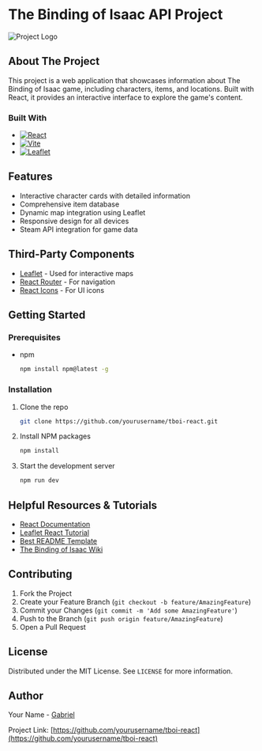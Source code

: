 # The Binding of Isaac API Project

![Project Logo](public/images/logo.gif)

## About The Project

This project is a web application that showcases information about The Binding of Isaac game, including characters, items, and locations. Built with React, it provides an interactive interface to explore the game's content.

### Built With

* [![React][React.js]][React-url]
* [![Vite][Vite.js]][Vite-url]
* [![Leaflet][Leaflet.js]][Leaflet-url]

## Features

* Interactive character cards with detailed information
* Comprehensive item database
* Dynamic map integration using Leaflet
* Responsive design for all devices
* Steam API integration for game data

## Third-Party Components

* [Leaflet](https://leafletjs.com/) - Used for interactive maps
* [React Router](https://reactrouter.com/) - For navigation
* [React Icons](https://react-icons.github.io/react-icons/) - For UI icons

## Getting Started

### Prerequisites

* npm
  ```sh
  npm install npm@latest -g
  ```

### Installation

1. Clone the repo
   ```sh
   git clone https://github.com/yourusername/tboi-react.git
   ```
2. Install NPM packages
   ```sh
   npm install
   ```
3. Start the development server
   ```sh
   npm run dev
   ```

## Helpful Resources & Tutorials

* [React Documentation](https://reactjs.org/)
* [Leaflet React Tutorial](https://react-leaflet.js.org/docs/start-introduction/)
* [Best README Template](https://github.com/othneildrew/Best-README-Template)
* [The Binding of Isaac Wiki](https://bindingofisaacrebirth.fandom.com/)

## Contributing

1. Fork the Project
2. Create your Feature Branch (`git checkout -b feature/AmazingFeature`)
3. Commit your Changes (`git commit -m 'Add some AmazingFeature'`)
4. Push to the Branch (`git push origin feature/AmazingFeature`)
5. Open a Pull Request

## License

Distributed under the MIT License. See `LICENSE` for more information.

## Author

Your Name - [Gabriel](https://youtube.com/gab1962?si=eW3FZ2s2MLzjwAEr)

Project Link: [https://github.com/yourusername/tboi-react](https://github.com/yourusername/tboi-react)

<!-- MARKDOWN LINKS & IMAGES -->
[React.js]: https://img.shields.io/badge/React-20232A?style=for-the-badge&logo=react&logoColor=61DAFB
[React-url]: https://reactjs.org/
[Vite.js]: https://img.shields.io/badge/vite-%23646CFF.svg?style=for-the-badge&logo=vite&logoColor=white
[Vite-url]: https://vitejs.dev/
[Leaflet.js]: https://img.shields.io/badge/Leaflet-199900?style=for-the-badge&logo=Leaflet&logoColor=white
[Leaflet-url]: https://leafletjs.com/